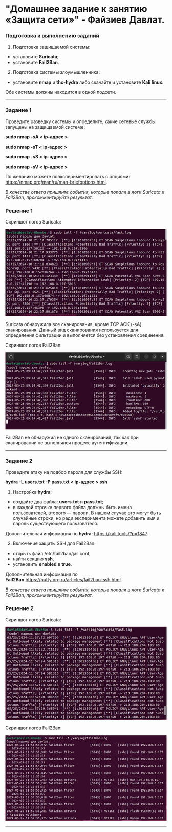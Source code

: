 # "Домашнее задание к занятию «Защита сети»" - Файзиев Давлат.

### Подготовка к выполнению заданий

1. Подготовка защищаемой системы:

- установите **Suricata**;
- установите **Fail2Ban**.

2. Подготовка системы злоумышленника: 

- установите **nmap** и **thc-hydra** либо скачайте и установите **Kali linux**.

Обе системы должны находится в одной подсети.

---
### Задание 1

Проведите разведку системы и определите, какие сетевые службы запущены на защищаемой системе:

**sudo nmap -sA < ip-адрес >**

**sudo nmap -sT < ip-адрес >**

**sudo nmap -sS < ip-адрес >**

**sudo nmap -sV < ip-адрес >**

По желанию можете поэкспериментировать с опциями: https://nmap.org/man/ru/man-briefoptions.html.

*В качестве ответа пришлите события, которые попали в логи Suricata и Fail2Ban, прокомментируйте результат.*

### Решение 1

Cкриншот логов Suricata:

![Скриншот 1](img/1.png)

Suricata обнаружила все сканирования, кроме TCP ACK (-sA) сканирования. Данный вид сканирования используется для определения фильтрации и выполняется без установления соединения. 

Cкриншот логов Fail2Ban:

![Скриншот 2](img/2.png)

Fail2Ban не обнаружил не одного сканирования, так как при сканировании не выполнялся процесс аутентификации. 

---
### Задание 2

Проведите атаку на подбор пароля для службы SSH:

**hydra -L users.txt -P pass.txt < ip-адрес > ssh**

1. Настройка **hydra**: 
 
 - создайте два файла: **users.txt** и **pass.txt**;
 - в каждой строчке первого файла должны быть имена пользователей, второго — пароли. В нашем случае это могут быть случайные строки, но ради эксперимента можете добавить имя и пароль существующего пользователя.

Дополнительная информация по **hydra**: https://kali.tools/?p=1847.

2. Включение защиты SSH для Fail2Ban:

-  открыть файл /etc/fail2ban/jail.conf,
-  найти секцию **ssh**,
-  установить **enabled**  в **true**.

Дополнительная информация по **Fail2Ban**:https://putty.org.ru/articles/fail2ban-ssh.html.

*В качестве ответа пришлите события, которые попали в логи Suricata и Fail2Ban, прокомментируйте результат.*

### Решение 2

Cкриншот логов Suricata:

![Скриншот 3](img/3.png)

Cкриншот логов Fail2Ban:

![Скриншот 4](img/4.png)

---
